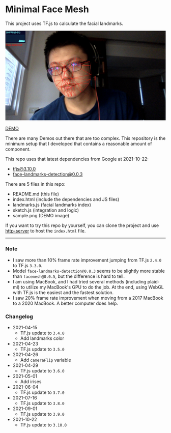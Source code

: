 # Minimal Face Mesh

This project uses TF.js to calculate the facial landmarks.

![SAMPLE IMAGE](sample.png)

[DEMO](https://wei-1.github.io/minimum-facemesh/)

There are many Demos out there that are too complex. This repository is the minimum setup that I developed that contains a reasonable amount of component.

This repo uses that latest dependencies from Google at 2021-10-22:
 - [tfjs@3.10.0](https://github.com/tensorflow/tfjs)
 - [face-landmarks-detection@0.0.3](https://github.com/tensorflow/tfjs-models)

There are 5 files in this repo:
 - README.md (this file)
 - index.html (include the dependencies and JS files)
 - landmarks.js (facial landmarks index)
 - sketch.js (integration and logic)
 - sample.png (DEMO image)

If you want to try this repo by yourself, you can clone the project and use [http-server](https://www.npmjs.com/package/http-server) to host the `index.html` file.

----

### Note

 - I saw more than 10% frame rate improvement jumping from TF.js `2.4.0` to TF.js `3.3.0`.
 - Model `face-landmarks-detection@0.0.3` seems to be slightly more stable than `facemesh@0.0.5`, but the difference is hard to tell.
 - I am using MacBook, and I had tried several methods (including plaid-ml) to utilize my MacBook's GPU to do the job. At the end, using WebGL with TF.js is the easiest and the fastest solution.
 - I saw 20% frame rate improvement when moving from a 2017 MacBook to a 2020 MacBook. A better computer does help.

### Changelog

 - 2021-04-15
   - TF.js update to `3.4.0`
   - Add landmarks color
 - 2021-04-23
   - TF.js update to `3.5.0`
 - 2021-04-26
   - Add `cameraFlip` variable
 - 2021-04-29
   - TF.js update to `3.6.0`
 - 2021-05-01
   - Add irises
 - 2021-06-04
   - TF.js update to `3.7.0`
 - 2021-07-16
   - TF.js update to `3.8.0`
 - 2021-09-01
   - TF.js update to `3.9.0`
 - 2021-10-22
   - TF.js update to `3.10.0`


